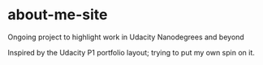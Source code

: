 # about-me-site
Ongoing project to highlight work in Udacity Nanodegrees and beyond

Inspired by the Udacity P1 portfolio layout; trying to put my own spin on it.
